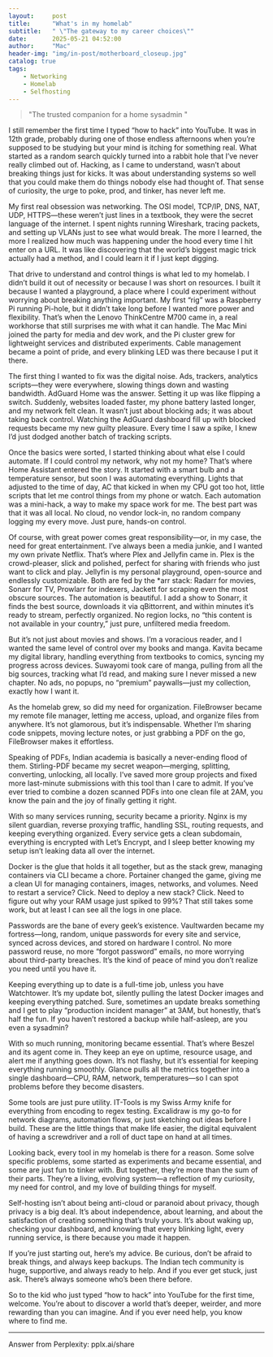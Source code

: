 ```yaml
---
layout:     post
title:      "What's in my homelab"
subtitle:   " \"The gateway to my career choices\""
date:       2025-05-21 04:52:00
author:     "Mac"
header-img: "img/in-post/motherboard_closeup.jpg"
catalog: true
tags:
    - Networking
    - Homelab
    - Selfhosting
---
```


> "The trusted companion for a home sysadmin "

I still remember the first time I typed “how to hack” into YouTube. It was in 12th grade, probably during one of those endless afternoons when you’re supposed to be studying but your mind is itching for something real. What started as a random search quickly turned into a rabbit hole that I’ve never really climbed out of. Hacking, as I came to understand, wasn’t about breaking things just for kicks. It was about understanding systems so well that you could make them do things nobody else had thought of. That sense of curiosity, the urge to poke, prod, and tinker, has never left me.

My first real obsession was networking. The OSI model, TCP/IP, DNS, NAT, UDP, HTTPS—these weren’t just lines in a textbook, they were the secret language of the internet. I spent nights running Wireshark, tracing packets, and setting up VLANs just to see what would break. The more I learned, the more I realized how much was happening under the hood every time I hit enter on a URL. It was like discovering that the world’s biggest magic trick actually had a method, and I could learn it if I just kept digging.

That drive to understand and control things is what led to my homelab. I didn’t build it out of necessity or because I was short on resources. I built it because I wanted a playground, a place where I could experiment without worrying about breaking anything important. My first “rig” was a Raspberry Pi running Pi-hole, but it didn’t take long before I wanted more power and flexibility. That’s when the Lenovo ThinkCentre M700 came in, a real workhorse that still surprises me with what it can handle. The Mac Mini joined the party for media and dev work, and the Pi cluster grew for lightweight services and distributed experiments. Cable management became a point of pride, and every blinking LED was there because I put it there.

The first thing I wanted to fix was the digital noise. Ads, trackers, analytics scripts—they were everywhere, slowing things down and wasting bandwidth. AdGuard Home was the answer. Setting it up was like flipping a switch. Suddenly, websites loaded faster, my phone battery lasted longer, and my network felt clean. It wasn’t just about blocking ads; it was about taking back control. Watching the AdGuard dashboard fill up with blocked requests became my new guilty pleasure. Every time I saw a spike, I knew I’d just dodged another batch of tracking scripts.

Once the basics were sorted, I started thinking about what else I could automate. If I could control my network, why not my home? That’s where Home Assistant entered the story. It started with a smart bulb and a temperature sensor, but soon I was automating everything. Lights that adjusted to the time of day, AC that kicked in when my CPU got too hot, little scripts that let me control things from my phone or watch. Each automation was a mini-hack, a way to make my space work for me. The best part was that it was all local. No cloud, no vendor lock-in, no random company logging my every move. Just pure, hands-on control.

Of course, with great power comes great responsibility—or, in my case, the need for great entertainment. I’ve always been a media junkie, and I wanted my own private Netflix. That’s where Plex and Jellyfin came in. Plex is the crowd-pleaser, slick and polished, perfect for sharing with friends who just want to click and play. Jellyfin is my personal playground, open-source and endlessly customizable. Both are fed by the *arr stack: Radarr for movies, Sonarr for TV, Prowlarr for indexers, Jackett for scraping even the most obscure sources. The automation is beautiful. I add a show to Sonarr, it finds the best source, downloads it via qBittorrent, and within minutes it’s ready to stream, perfectly organized. No region locks, no “this content is not available in your country,” just pure, unfiltered media freedom.

But it’s not just about movies and shows. I’m a voracious reader, and I wanted the same level of control over my books and manga. Kavita became my digital library, handling everything from textbooks to comics, syncing my progress across devices. Suwayomi took care of manga, pulling from all the big sources, tracking what I’d read, and making sure I never missed a new chapter. No ads, no popups, no “premium” paywalls—just my collection, exactly how I want it.

As the homelab grew, so did my need for organization. FileBrowser became my remote file manager, letting me access, upload, and organize files from anywhere. It’s not glamorous, but it’s indispensable. Whether I’m sharing code snippets, moving lecture notes, or just grabbing a PDF on the go, FileBrowser makes it effortless.

Speaking of PDFs, Indian academia is basically a never-ending flood of them. Stirling-PDF became my secret weapon—merging, splitting, converting, unlocking, all locally. I’ve saved more group projects and fixed more last-minute submissions with this tool than I care to admit. If you’ve ever tried to combine a dozen scanned PDFs into one clean file at 2AM, you know the pain and the joy of finally getting it right.

With so many services running, security became a priority. Nginx is my silent guardian, reverse proxying traffic, handling SSL, routing requests, and keeping everything organized. Every service gets a clean subdomain, everything is encrypted with Let’s Encrypt, and I sleep better knowing my setup isn’t leaking data all over the internet.

Docker is the glue that holds it all together, but as the stack grew, managing containers via CLI became a chore. Portainer changed the game, giving me a clean UI for managing containers, images, networks, and volumes. Need to restart a service? Click. Need to deploy a new stack? Click. Need to figure out why your RAM usage just spiked to 99%? That still takes some work, but at least I can see all the logs in one place.

Passwords are the bane of every geek’s existence. Vaultwarden became my fortress—long, random, unique passwords for every site and service, synced across devices, and stored on hardware I control. No more password reuse, no more “forgot password” emails, no more worrying about third-party breaches. It’s the kind of peace of mind you don’t realize you need until you have it.

Keeping everything up to date is a full-time job, unless you have Watchtower. It’s my update bot, silently pulling the latest Docker images and keeping everything patched. Sure, sometimes an update breaks something and I get to play “production incident manager” at 3AM, but honestly, that’s half the fun. If you haven’t restored a backup while half-asleep, are you even a sysadmin?

With so much running, monitoring became essential. That’s where Beszel and its agent come in. They keep an eye on uptime, resource usage, and alert me if anything goes down. It’s not flashy, but it’s essential for keeping everything running smoothly. Glance pulls all the metrics together into a single dashboard—CPU, RAM, network, temperatures—so I can spot problems before they become disasters.

Some tools are just pure utility. IT-Tools is my Swiss Army knife for everything from encoding to regex testing. Excalidraw is my go-to for network diagrams, automation flows, or just sketching out ideas before I build. These are the little things that make life easier, the digital equivalent of having a screwdriver and a roll of duct tape on hand at all times.

Looking back, every tool in my homelab is there for a reason. Some solve specific problems, some started as experiments and became essential, and some are just fun to tinker with. But together, they’re more than the sum of their parts. They’re a living, evolving system—a reflection of my curiosity, my need for control, and my love of building things for myself.

Self-hosting isn’t about being anti-cloud or paranoid about privacy, though privacy is a big deal. It’s about independence, about learning, and about the satisfaction of creating something that’s truly yours. It’s about waking up, checking your dashboard, and knowing that every blinking light, every running service, is there because you made it happen.

If you’re just starting out, here’s my advice. Be curious, don’t be afraid to break things, and always keep backups. The Indian tech community is huge, supportive, and always ready to help. And if you ever get stuck, just ask. There’s always someone who’s been there before.

So to the kid who just typed “how to hack” into YouTube for the first time, welcome. You’re about to discover a world that’s deeper, weirder, and more rewarding than you can imagine. And if you ever need help, you know where to find me.

---
Answer from Perplexity: pplx.ai/share